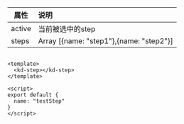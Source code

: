 属性 | 说明
--- | :---
active |  当前被选中的step
steps | Array<name> [{name: "step1"},{name: "step2"}]

``` 

<template>
  <kd-step></kd-step>
</template>

<script>
export default {
  name: "testStep"
}
</script>

 ```
